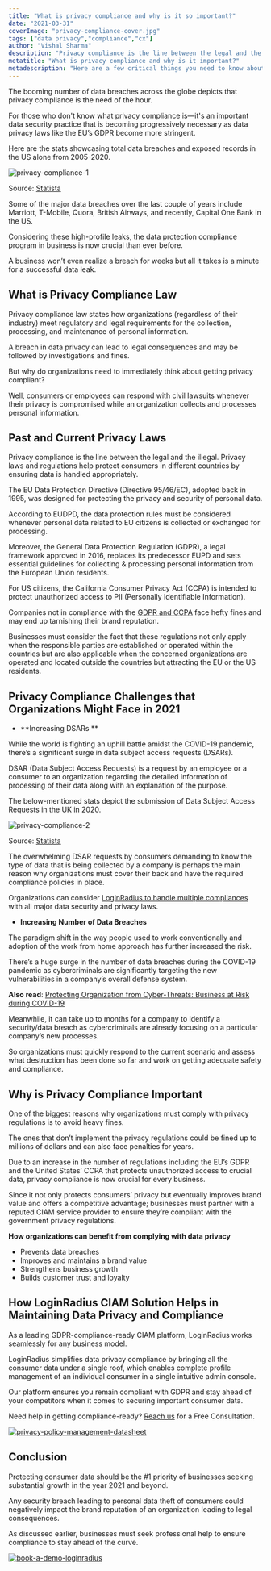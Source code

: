```yaml
---
title: "What is privacy compliance and why is it so important?"
date: "2021-03-31"
coverImage: "privacy-compliance-cover.jpg"
tags: ["data privacy","compliance","cx"]
author: "Vishal Sharma"
description: "Privacy compliance is the line between the legal and the illegal. Such regulations help protect consumers in different countries by ensuring data is handled appropriately. Another reason why organizations must comply is to avoid heavy fines."
metatitle: "What is privacy compliance and why is it important?"
metadescription: "Here are a few critical things you need to know about privacy compliance and the importance of abiding by international standards for your enterprise."
---
```


The booming number of data breaches across the globe depicts that privacy compliance is the need of the hour. 

For those who don't know what privacy compliance is—it's an important data security practice that is becoming progressively necessary as data privacy laws like the EU’s GDPR become more stringent.

Here are the stats showcasing total data breaches and exposed records in the US alone from 2005-2020. 

![privacy-compliance-1](privacy-compliance-1.png)


Source: [Statista](https://www.statista.com/statistics/273550/data-breaches-recorded-in-the-united-states-by-number-of-breaches-and-records-exposed/)

Some of the major data breaches over the last couple of years include Marriott, T-Mobile, Quora, British Airways, and recently, Capital One Bank in the US. 

Considering these high-profile leaks, the data protection compliance program in business is now crucial than ever before. 

A business won’t even realize a breach for weeks but all it takes is a minute for a successful data leak. 


## What is Privacy Compliance Law

Privacy compliance law states how organizations (regardless of their industry) meet regulatory and legal requirements for the collection, processing, and maintenance of personal information. 

A breach in data privacy can lead to legal consequences and may be followed by investigations and fines.

But why do organizations need to immediately think about getting privacy compliant?

Well, consumers or employees can respond with civil lawsuits whenever their privacy is compromised while an organization collects and processes personal information. 


## Past and Current Privacy Laws 

Privacy compliance is the line between the legal and the illegal. Privacy laws and regulations help protect consumers in different countries by ensuring data is handled appropriately. 

The EU Data Protection Directive (Directive 95/46/EC), adopted back in 1995, was designed for protecting the privacy and security of personal data. 

According to EUDPD, the data protection rules must be considered whenever personal data related to EU citizens is collected or exchanged for processing. 

Moreover, the General Data Protection Regulation (GDPR), a legal framework approved in 2016, replaces its predecessor EUPD and sets essential guidelines for collecting & processing personal information from the European Union residents. 

For US citizens, the California Consumer Privacy Act (CCPA) is intended to protect unauthorized access to PII (Personally Identifiable Information).

Companies not in compliance with the [GDPR and CCPA](https://www.loginradius.com/blog/identity/2019/09/ccpa-vs-gdpr-the-compliance-war/) face hefty fines and may end up tarnishing their brand reputation. 

Businesses must consider the fact that these regulations not only apply when the responsible parties are established or operated within the countries but are also applicable when the concerned organizations are operated and located outside the countries but attracting the EU or the US residents. 


## Privacy Compliance Challenges that Organizations Might Face in 2021



*   **Increasing DSARs **

While the world is fighting an uphill battle amidst the COVID-19 pandemic, there’s a significant surge in data subject access requests (DSARs). 

DSAR (Data Subject Access Requests) is a request by an employee or a consumer to an organization regarding the detailed information of processing of their data along with an explanation of the purpose. 

The below-mentioned stats depict the submission of Data Subject Access Requests in the UK in 2020. 


![privacy-compliance-2](privacy-compliance-2.png)


Source: [Statista](https://www.statista.com/statistics/1177143/submitters-of-data-subject-access-requests-uk/)

The overwhelming DSAR requests by consumers demanding to know the type of data that is being collected by a company is perhaps the main reason why organizations must cover their back and have the required compliance policies in place.

Organizations can consider [LoginRadius to handle multiple compliances](https://www.loginradius.com/compliances/) with all major data security and privacy laws.



*   **Increasing Number of Data Breaches**

The paradigm shift in the way people used to work conventionally and adoption of the work from home approach has further increased the risk.

There’s a huge surge in the number of data breaches during the COVID-19 pandemic as cybercriminals are significantly targeting the new vulnerabilities in a company’s overall defense system.

**Also read**: [Protecting Organization from Cyber-Threats: Business at Risk during COVID-19](https://www.loginradius.com/blog/identity/2020/05/cyber-threats-business-risk-covid-19/)

Meanwhile, it can take up to months for a company to identify a security/data breach as cybercriminals are already focusing on a particular company’s new processes.

So organizations must quickly respond to the current scenario and assess what destruction has been done so far and work on getting adequate safety and compliance.


## Why is Privacy Compliance Important

One of the biggest reasons why organizations must comply with privacy regulations is to avoid heavy fines.

The ones that don’t implement the privacy regulations could be fined up to millions of dollars and can also face penalties for years.

Due to an increase in the number of regulations including the EU’s GDPR and the United States’ CCPA that protects unauthorized access to crucial data, privacy compliance is now crucial for every business.

Since it not only protects consumers’ privacy but eventually improves brand value and offers a competitive advantage; businesses must partner with a reputed CIAM service provider to ensure they’re compliant with the government privacy regulations.

**How organizations can benefit from complying with data privacy**



*   Prevents data breaches
*   Improves and maintains a brand value
*   Strengthens business growth
*   Builds customer trust and loyalty


## How LoginRadius CIAM Solution Helps in Maintaining Data Privacy and Compliance

As a leading GDPR-compliance-ready CIAM platform, LoginRadius works seamlessly for any business model. 

LoginRadius simplifies data privacy compliance by bringing all the consumer data under a single roof, which enables complete profile management of an individual consumer in a single intuitive admin console.

Our platform ensures you remain compliant with GDPR and stay ahead of your competitors when it comes to securing important consumer data.

Need help in getting compliance-ready? [Reach us](https://www.loginradius.com/contact-sales/) for a Free Consultation.

[![privacy-policy-management-datasheet](privacy-policy-management-datasheet.png)](https://www.loginradius.com/resource/privacy-policy-management-datasheet)


## Conclusion

Protecting consumer data should be the #1 priority of businesses seeking substantial growth in the year 2021 and beyond.

Any security breach leading to personal data theft of consumers could negatively impact the brand reputation of an organization leading to legal consequences.

As discussed earlier, businesses must seek professional help to ensure compliance to stay ahead of the curve.


[![book-a-demo-loginradius](../../assets/book-a-demo-loginradius.png)](https://www.loginradius.com/contact-us?utm_source=blog&utm_medium=web&utm_campaign=privacy-compliance)
